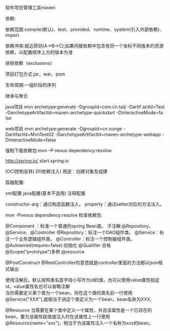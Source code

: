 软件项目管理工具maven

依赖:

依赖范围:compile(默认)、test、provided、runtime、system(引入外部依赖)、import

依赖冲突:就近原则(A->B->C);如果间接依赖中包含有同一个坐标不同版本的资源依赖，以配置顺序上方的版本为准

排除依赖（exclusions）




项目打包方式:jar、war、pom

生命周期:一组阶段的序列


继承与聚合

java项目
mvn archetype:generate -DgroupId=com.cn.taiji -Dartif
actId=Test -DarchetypeArtifactId=maven-archetype-quickstart -DinteractiveMode=fa
lse

web项目
mvn archetype:generate -DgroupId=cn.xunge -DartifactId=MvnTest02 -DarchetypeArtifactId=maven-archetype-webapp -DinteractiveMode=false

强制下载依赖包:mvn –P nexus dependency:resolve

http://spring.io/
start.spring.io

IOC(控制反转)
DI(依赖注入)
用途：创建对象及组建

容器配置:

xml配置
java配置(基本不选用)
注释配置	

constructor-arg：通过构造函数注入。 
property：通过setter对应的方法注入。

mvn -Pnexus dependency:resolve  检查依赖包
	
@Component ：标准一个普通的spring Bean类。 子注解:@Repository、@Service、@Controller
@Repository：标注一个DAO组件类。 
@Service：标注一个业务逻辑组件类。 
@Controller：标注一个控制器组件类。 
@Autowired(require=false):初始化
@Qualifier 合格      
@Scope("prototype")多例
@resource

@PostConstruct
@RestController的意思就是controller里面的方法都以json格式输出

使用注解后，默认按照类名首字母小写作为id的值，也可以使用value属性指定id，value属性名也可以省略注解        
当你需要定义某个类为一个bean，则在这个类的类名前一行使用@Service("XXX"),就相当于讲这个类定义为一个bean，bean名称为XXX;

@Resource  当需要在某个类中定义一个属性，并且该属性是一个已存在的bean，要为该属性赋值或注入时在该属性上一行使用@Resource(name="xxx")，相当于为该属性注入一个名称为xxx的bean。



